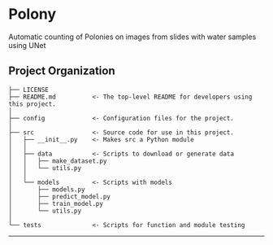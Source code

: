 Polony
==============================

Automatic counting of Polonies on images from slides with water samples using UNet

Project Organization
------------

    ├── LICENSE
    ├── README.md          <- The top-level README for developers using this project.
    │
    ├── config             <- Configuration files for the project.
    │
    ├── src                <- Source code for use in this project.
    │   ├── __init__.py    <- Makes src a Python module
    │   │
    │   ├── data           <- Scripts to download or generate data
    │   │   ├── make_dataset.py
    │   │   └── utils.py
    │   │
    │   └── models         <- Scripts with models
    │       ├── models.py
    │       ├── predict_model.py
    │       ├── train_model.py
    │       └── utils.py
    │
    └── tests              <- Scripts for function and module testing

--------

